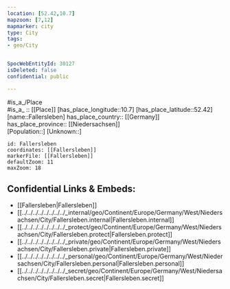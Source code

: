 ```yaml
---
location: [52.42,10.7] 
mapzoom: [7,12] 
mapmarker: city 
type: City
tags:
- geo/City


SpocWebEntityId: 30127
isDeleted: false
confidential: public

---
```

#is_a_/Place  
#is_a_ :: [[Place]] 
[has_place_longitude::10.7] 
[has_place_latitude::52.42] 
[name::Fallersleben] 
has_place_country:: [[Germany]]  
has_place_province:: [[Niedersachsen]]  
[Population::] 
[Unknown::] 


```leaflet
id: Fallersleben
coordinates: [[Fallersleben]] 
markerFile: [[Fallersleben]] 
defaultZoom: 11 
maxZoom: 18
```


## Confidential Links & Embeds: 
- [[Fallersleben|Fallersleben]]  
- [[../../../../../../../../_internal/geo/Continent/Europe/Germany/West/Niedersachsen/City/Fallersleben.internal|Fallersleben.internal]] 
- [[../../../../../../../../_protect/geo/Continent/Europe/Germany/West/Niedersachsen/City/Fallersleben.protect|Fallersleben.protect]] 
- [[../../../../../../../../_private/geo/Continent/Europe/Germany/West/Niedersachsen/City/Fallersleben.private|Fallersleben.private]] 
- [[../../../../../../../../_personal/geo/Continent/Europe/Germany/West/Niedersachsen/City/Fallersleben.personal|Fallersleben.personal]] 
- [[../../../../../../../../_secret/geo/Continent/Europe/Germany/West/Niedersachsen/City/Fallersleben.secret|Fallersleben.secret]] 
